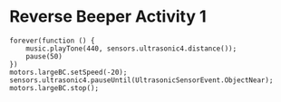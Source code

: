 # Reverse Beeper Activity 1

```blocks
forever(function () {
    music.playTone(440, sensors.ultrasonic4.distance());
    pause(50)
})
motors.largeBC.setSpeed(-20);
sensors.ultrasonic4.pauseUntil(UltrasonicSensorEvent.ObjectNear);
motors.largeBC.stop();
```
